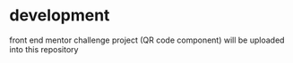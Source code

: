 # development
front end mentor challenge project (QR code component) will be uploaded into this repository
